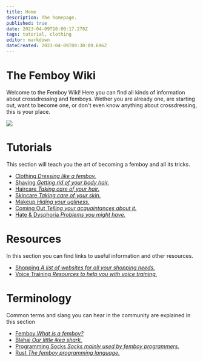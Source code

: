 ```yaml
---
title: Home
description: The homepage.
published: true
date: 2023-04-09T10:00:17.278Z
tags: tutorial, clothing
editor: markdown
dateCreated: 2023-04-09T09:30:09.696Z
---
```


# The Femboy Wiki

Welcome to the Femboy Wiki! Here you can find all kinds of information about crossdressing and femboys. Wether you are already one, are starting out, want to become one, or don't even know anything about crossdressing, this is your place.

<div class="horizontal home-social">
    <a href="https://discord.gg/MWhnfV7j59"><img src="/en/assets/img/discord-square.svg"></a>
</div>

# Tutorials

This section will teach you the art of becoming a femboy and all its tricks.

- [Clothing *Dressing like a femboy.*](/en/Tutorials/Clothing)
- [Shaving *Getting rid of your body hair.*](/en/Tutorials/Shaving)
- [Haircare *Taking care of your hair.*](/en/Tutorials/Haircare)
- [Skincare *Taking care of your skin.*](/en/Tutorials/Skincare)
- [Makeup *Hiding your ugliness.*](/en/Tutorials/Makeup)
- [Coming Out *Telling your acquaintances about it.*](/en/Tutorials/Clothing)
- [Hate & Dysphoria *Problems you might have.*](/en/Tutorials/Clothing)

# Resources

In this section you can find links to useful information and other resources.

- [Shopping *A list of websites for all your shopping needs.*](/en/Resources/Shopping)
- [Voice Training *Resources to help you with voice training.*](/en/Resources/VoiceTraining)

# Terminology

Common terms and slang you can hear in the community are explained in this section

- [Femboy *What is a femboy?*](/en/Definitions/Femboy)
- [Blahaj *Our little ikea shark.*](/en/Definitions/Blahaj)
- [Programming Socks *Socks mainly used by femboy programmers.*](/en/Definitions/ProgrammingSocks)
- [Rust *The femboy programming language.*](/en/Definitions/Rust)